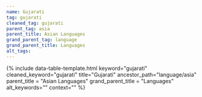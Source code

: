 ```yaml
---
name: Gujarati
tag: gujarati
cleaned_tag: gujarati
parent_tag: asia
parent_title: Asian Languages
grand_parent_tag: language
grand_parent_title: Languages
alt_tags: 
---
```


{% include data-table-template.html 
  keyword="gujarati" 
  cleaned_keyword="gujarati" 
  title="Gujarati"
  ancestor_path="language/asia" 
  parent_title = "Asian Languages"
  grand_parent_title = "Languages"
  alt_keywords=""
  context=""
%}

